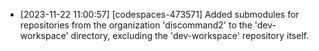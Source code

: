 - [2023-11-22 11:00:57] [codespaces-473571] Added submodules for repositories from the organization 'discommand2' to the 'dev-workspace' directory, excluding the 'dev-workspace' repository itself.
